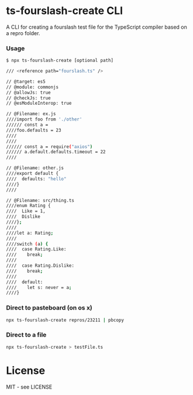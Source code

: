# ts-fourslash-create CLI

A CLI for creating a fourslash test file for the TypeScript compiler based on a repro folder.

### Usage

```sh
$ npx ts-fourslash-create [optional path]

/// <reference path="fourslash.ts" />

// @target: es5
// @module: commonjs
// @allowJs: true
// @checkJs: true
// @esModuleInterop: true

// @Filename: ex.js
////import foo from './other'
////// const a =
////foo.defaults = 23
////
////
////// const a = require("axios")
////// a.default.defaults.timeout = 22
////

// @Filename: other.js
////export default {
////  defaults: "hello"
////}
////

// @Filename: src/thing.ts
////enum Rating {
////  Like = 1,
////  Dislike
////};
////
////let a: Rating;
////
////switch (a) {
////  case Rating.Like:
////    break;
////
////  case Rating.Dislike:
////    break;
////
////  default:
////    let s: never = a;
////}
```

### Direct to pasteboard (on os x)

```sh
npx ts-fourslash-create repros/23211 | pbcopy
```

### Direct to a file

```sh
npx ts-fourslash-create > testFile.ts
```

# License

MIT - see LICENSE

